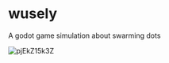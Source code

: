 # wusely
A godot game simulation about swarming dots

![pjEkZ15k3Z](https://user-images.githubusercontent.com/6115324/77979782-e7404100-7305-11ea-9c49-8130dd3b2c0a.gif)
